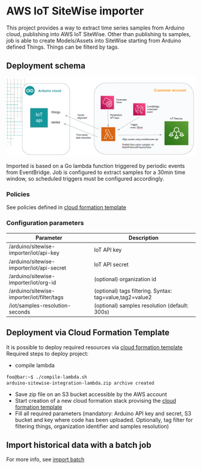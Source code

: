 # AWS IoT SiteWise importer

This project provides a way to extract time series samples from Arduino cloud, publishing into AWS IoT SiteWise.
Other than publishing ts samples, job is able to create Models/Assets into SiteWise starting from Arduino defined Things.
Things can be filterd by tags.

## Deployment schema

![deployment schema](docs/deployment-schema.png)

Imported is based on a Go lambda function triggered by periodic events from EventBridge.
Job is configured to extract samples for a 30min time window, so scheduled triggers must be configured accordingly.

### Policies

See policies defined in [cloud formation template](deployment/cloud-formation-template/deployment.yaml)

### Configuration parameters

| Parameter | Description |
| --------- | ----------- |
| /arduino/sitewise-importer/iot/api-key  | IoT API key |
| /arduino/sitewise-importer/iot/api-secret | IoT API secret |
| /arduino/sitewise-importer/iot/org-id    | (optional) organization id |
| /arduino/sitewise-importer/iot/filter/tags    | (optional) tags filtering. Syntax: tag=value,tag2=value2  |
| /iot/samples-resolution-seconds  | (optional) samples resolution (default: 300s) |

## Deployment via Cloud Formation Template

It is possible to deploy required resources via [cloud formation template](deployment/cloud-formation-template/deployment.yaml)
Required steps to deploy project:
* compile lambda
```console
foo@bar:~$ ./compile-lambda.sh
arduino-sitewise-integration-lambda.zip archive created
```
* Save zip file on an S3 bucket accessible by the AWS account
* Start creation of a new cloud formation stack provising the [cloud formation template](deployment/cloud-formation-template/deployment.yaml)
* Fill all required parameters (mandatory: Arduino API key and secret, S3 bucket and key where code has been uploaded. Optionally, tag filter for filtering things, organization identifier and samples resolution)

## Import historical data with a batch job

For more info, see [import batch](resources/job/README.md)

